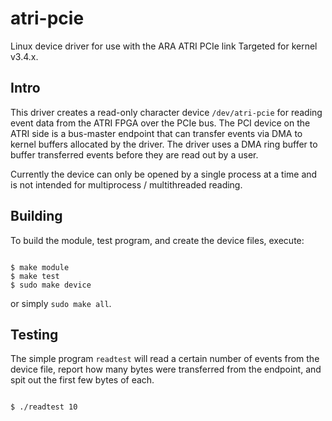 # atri-pcie
Linux device driver for use with the ARA ATRI PCIe link
Targeted for kernel v3.4.x.

Intro
---

This driver creates a read-only character device `/dev/atri-pcie` for reading
event data from the ATRI FPGA over the PCIe bus.  The PCI device on the
ATRI side is a bus-master endpoint that can transfer events via DMA to
kernel buffers allocated by the driver.  The driver uses a DMA ring buffer
to buffer transferred events before they are read out by a user.

Currently the device can only be opened by a single process at a time and
is not intended for multiprocess / multithreaded reading.

Building
---

To build the module, test program, and create the device files, execute:

<pre><code>
$ make module
$ make test
$ sudo make device
</code></pre>

or simply `sudo make all`.

Testing
---

The simple program `readtest` will read a certain number of events from the
device file, report how many bytes were transferred from the endpoint, and
spit out the first few bytes of each.  

<pre><code>
$ ./readtest 10
</code></pre>

